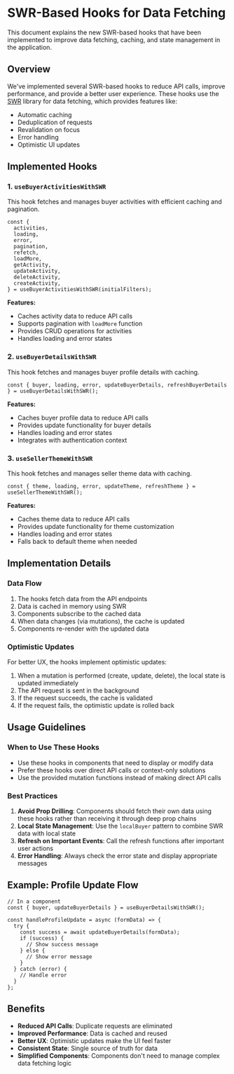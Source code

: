 # SWR-Based Hooks for Data Fetching

This document explains the new SWR-based hooks that have been implemented to improve data fetching,
caching, and state management in the application.

## Overview

We've implemented several SWR-based hooks to reduce API calls, improve performance, and provide a
better user experience. These hooks use the [SWR](https://swr.vercel.app/) library for data
fetching, which provides features like:

- Automatic caching
- Deduplication of requests
- Revalidation on focus
- Error handling
- Optimistic UI updates

## Implemented Hooks

### 1. `useBuyerActivitiesWithSWR`

This hook fetches and manages buyer activities with efficient caching and pagination.

```tsx
const {
  activities,
  loading,
  error,
  pagination,
  refetch,
  loadMore,
  getActivity,
  updateActivity,
  deleteActivity,
  createActivity,
} = useBuyerActivitiesWithSWR(initialFilters);
```

**Features:**

- Caches activity data to reduce API calls
- Supports pagination with `loadMore` function
- Provides CRUD operations for activities
- Handles loading and error states

### 2. `useBuyerDetailsWithSWR`

This hook fetches and manages buyer profile details with caching.

```tsx
const { buyer, loading, error, updateBuyerDetails, refreshBuyerDetails } = useBuyerDetailsWithSWR();
```

**Features:**

- Caches buyer profile data to reduce API calls
- Provides update functionality for buyer details
- Handles loading and error states
- Integrates with authentication context

### 3. `useSellerThemeWithSWR`

This hook fetches and manages seller theme data with caching.

```tsx
const { theme, loading, error, updateTheme, refreshTheme } = useSellerThemeWithSWR();
```

**Features:**

- Caches theme data to reduce API calls
- Provides update functionality for theme customization
- Handles loading and error states
- Falls back to default theme when needed

## Implementation Details

### Data Flow

1. The hooks fetch data from the API endpoints
2. Data is cached in memory using SWR
3. Components subscribe to the cached data
4. When data changes (via mutations), the cache is updated
5. Components re-render with the updated data

### Optimistic Updates

For better UX, the hooks implement optimistic updates:

1. When a mutation is performed (create, update, delete), the local state is updated immediately
2. The API request is sent in the background
3. If the request succeeds, the cache is validated
4. If the request fails, the optimistic update is rolled back

## Usage Guidelines

### When to Use These Hooks

- Use these hooks in components that need to display or modify data
- Prefer these hooks over direct API calls or context-only solutions
- Use the provided mutation functions instead of making direct API calls

### Best Practices

1. **Avoid Prop Drilling**: Components should fetch their own data using these hooks rather than
   receiving it through deep prop chains
2. **Local State Management**: Use the `localBuyer` pattern to combine SWR data with local state
3. **Refresh on Important Events**: Call the refresh functions after important user actions
4. **Error Handling**: Always check the error state and display appropriate messages

## Example: Profile Update Flow

```tsx
// In a component
const { buyer, updateBuyerDetails } = useBuyerDetailsWithSWR();

const handleProfileUpdate = async (formData) => {
  try {
    const success = await updateBuyerDetails(formData);
    if (success) {
      // Show success message
    } else {
      // Show error message
    }
  } catch (error) {
    // Handle error
  }
};
```

## Benefits

- **Reduced API Calls**: Duplicate requests are eliminated
- **Improved Performance**: Data is cached and reused
- **Better UX**: Optimistic updates make the UI feel faster
- **Consistent State**: Single source of truth for data
- **Simplified Components**: Components don't need to manage complex data fetching logic
